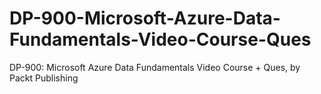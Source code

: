 


# DP-900-Microsoft-Azure-Data-Fundamentals-Video-Course-Ques
DP-900: Microsoft Azure Data Fundamentals Video Course + Ques, by Packt Publishing
